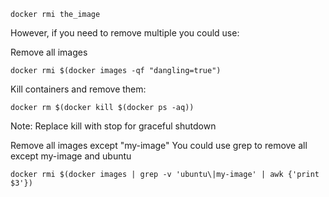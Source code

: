 `docker rmi the_image`

However, if you need to remove multiple you could use:

Remove all images

`docker rmi $(docker images -qf "dangling=true")`

Kill containers and remove them:

`docker rm $(docker kill $(docker ps -aq))`

Note: Replace kill with stop for graceful shutdown

Remove all images except "my-image"
You could use grep to remove all except my-image and ubuntu

`docker rmi $(docker images | grep -v 'ubuntu\|my-image' | awk {'print $3'})`

